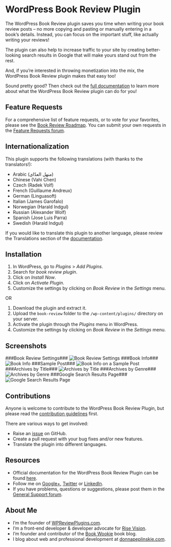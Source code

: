 # WordPress Book Review Plugin #

The WordPress Book Review plugin saves you time when writing your book review posts – no more copying and pasting or manually entering in a book’s details. Instead, you can focus on the important stuff, like actually writing your reviews!

The plugin can also help to increase traffic to your site by creating better-looking search results in Google that will make yours stand out from the rest.

And, if you’re interested in throwing monetization into the mix, the WordPress Book Review plugin makes that easy too!

Sound pretty good? Then check out the [full documentation](http://wpreviewplugins.com/book-review/) to learn more about what the WordPress Book Review plugin can do for you!

## Feature Requests ##
For a comprehensive list of feature requests, or to vote for your favorites, please see the [Book Review Roadmap](https://trello.com/b/rlglE0Gf/book-review-roadmap). You can submit your own requests in the [Feature Requests forum](http://wpreviewplugins.com/support/forum/feature-requests/).

## Internationalization ##
This plugin supports the following translations (with thanks to the translators!):

* Arabic (منهل العدّاي‎)
* Chinese (Vahi Chen)
* Czech (Radek Volf)
* French (Guillaume Andreux)
* German (Linguasoft)
* Italian (James Garofalo)
* Norwegian (Harald Indgul)
* Russian (Alexander Wolf)
* Spanish (Jose Luis Parra)
* Swedish (Harald Indgul)

If you would like to translate this plugin to another language, please review the Translations section of the [documentation](http://wpreviewplugins.com/book-review/#translations).

## Installation ##

1. In WordPress, go to *Plugins* > *Add Plugins*.
1. Search for *book review plugin*.
1. Click on *Install Now*.
1. Click on *Activate Plugin*.
1. Customize the settings by clicking on *Book Review* in the *Settings* menu.

OR

1. Download the plugin and extract it.
1. Upload the `book-review` folder to the `/wp-content/plugins/` directory on your server.
1. Activate the plugin through the *Plugins* menu in WordPress.
1. Customize the settings by clicking on *Book Review* in the *Settings* menu.

## Screenshots ##

###Book Review Settings###
![Book Review Settings](https://cloud.githubusercontent.com/assets/1190420/5692227/a2c1d80c-98ba-11e4-865d-4667943fed02.png)
###Book Info###
![Book Info](https://cloud.githubusercontent.com/assets/1190420/5692230/a2c64090-98ba-11e4-8326-d111d87c7f1a.png)
###Sample Post###
![Book Info on a Sample Post](https://cloud.githubusercontent.com/assets/1190420/5692229/a2c5fae0-98ba-11e4-9323-e690aa648fea.png)
###Archives by Title###
![Archives by Title](https://cloud.githubusercontent.com/assets/1190420/5692228/a2c37a0e-98ba-11e4-9f34-789dac88c24b.png)
###Archives by Genre###
![Archives by Genre](https://cloud.githubusercontent.com/assets/1190420/5692231/a2c73978-98ba-11e4-8534-1a140584bfec.png)
###Google Search Results Page###
![Google Search Results Page](https://cloud.githubusercontent.com/assets/1190420/5770126/1a086cd6-9cf4-11e4-9881-fc517d73b29e.png)

## Contributions ##
Anyone is welcome to contribute to the WordPress Book Review Plugin, but please read the [contribution guidelines](https://github.com/donnapep/wordpress-book-review-plugin/blob/master/CONTRIBUTING.md) first.

There are various ways to get involved:

* Raise an [issue](https://github.com/donnapep/wordpress-book-review-plugin/issues) on GitHub.
* Create a pull request with your bug fixes and/or new features.
* Translate the plugin into different languages.

## Resources ##
* Official documentation for the WordPress Book Review Plugin can be found [here](http://wpreviewplugins.com/book-review/).
* Follow me on [Google+](https://plus.google.com/u/0/+DonnaPeplinskie/posts), [Twitter](https://twitter.com/donnapep) or [LinkedIn](http://www.linkedin.com/in/donnapeplinskie).
* If you have problems, questions or suggestions, please post them in the [General Support forum](http://wpreviewplugins.com/support/forum/general-support/).

## About Me ##
* I’m the founder of [WPReviewPlugins.com](http://wpreviewplugins.com/).
* I’m a front-end developer & developer advocate for [Rise Vision](http://risevision.com/).
* I’m founder and contributor of the [Book Wookie](http://bookwookie.ca) book blog.
* I blog about web and professional development at [donnapeplinskie.com](http://donnapeplinskie.com/).